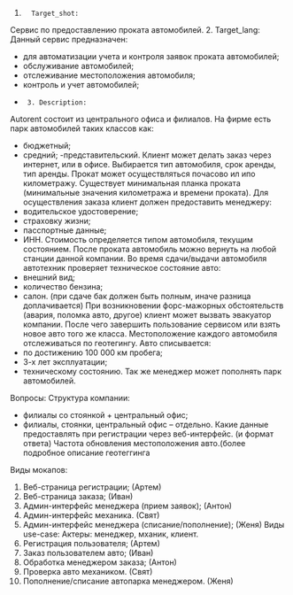 1.       Target_shot:
Сервис по предоставлению проката автомобилей.
2.	Target_lang:
Данный сервис предназначен:
- для автоматизации учета и контроля заявок проката автомобилей;
- обслуживание автомобилей;
- отслеживание местоположения автомобиля;
- контроль и учет автомобилей;
- 
       3. Description:
Autorent состоит из центрального офиса и филиалов. На фирме есть парк автомобилей таких классов как:
- бюджетный;
- средний;
-представительский.
Клиент может делать заказ через интернет, или в офисе. Выбирается тип автомобиля, срок аренды, тип аренды. Прокат может осуществляться почасово ил ипо километражу. Существует минимальная планка проката (минимальные значения километража и времени проката).
Для осуществления заказа клиент должен предоставить менеджеру:
- водительское удостоверение;
- страховку жизни;
- пасспортные данные;
- ИНН.
Стоимость определяется типом автомобиля, текущим состоянием. 
После проката автомобиль можно вернуть на любой станции данной компании.
Во время сдачи/выдачи автомобиля автотехник проверяет техническое состояние авто:
- внешний вид;
- количество бензина;
- салон.
(при сдаче бак должен быть полным, иначе разница доплачивается)
При возникновении форс-мажорных обстоятельств (авария, поломка авто, другое) клиент может вызвать эвакуатор компании. После чего завершить пользование сервисом или взять новое авто того же класса.
Местоположение каждого автомобиля отслеживаться по геотегингу.
Авто списывается:
- по достижению 100 000 км пробега;
- 3-х лет эксплуатации;
- техническому состоянию. 
Так же менеджер может пополнять парк автомобилей.


Вопросы:
Структура компании:
- филиалы со стоянкой + центральный офис;
- филиалы, стоянки, центральный офис – отдельно. 
Какие данные предоставлять при регистрации через веб-интерфейс. (и формат ответа)
Частота обновления местоположения авто.(более подробное описание геотеггинга

Виды мокапов:
1.	Веб-страница регистрации; (Артем)
2.	Веб-страница заказа; (Иван)
3.	Админ-интерфейс менеджера (прием заявок); (Антон)
4.	Админ-интерфейс механика.  (Свят)
5.	Админ-интерфейс менеджера (списание/пополнение); (Женя)
Виды use-case:
Актеры: менеджер, мханик, клиент.
1.	Регистрация пользователя; (Артем)
2.	Заказ пользователем авто; (Иван)
3.	Обработка менеджером заказа; (Антон)
4.	Проверка авто механиком. (Свят)
5.	Пополнение/списание автопарка менеджером. (Женя)



